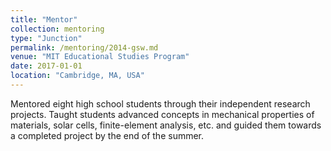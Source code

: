 ```yaml
---
title: "Mentor"
collection: mentoring
type: "Junction"
permalink: /mentoring/2014-gsw.md
venue: "MIT Educational Studies Program"
date: 2017-01-01
location: "Cambridge, MA, USA"
---
```


Mentored eight high school students through their independent research projects. Taught students advanced concepts in mechanical properties of materials, solar cells, finite-element analysis, etc. and guided them towards a completed project by the end of the summer.
